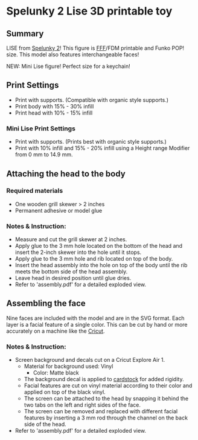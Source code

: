 # Spelunky 2 Lise 3D printable toy

## Summary

LISE from [Spelunky 2](https://store.steampowered.com/app/418530/Spelunky_2/)! This figure is [FFF](https://en.wikipedia.org/wiki/Fused_filament_fabrication)/FDM printable and Funko POP! size. This model also features interchangeable faces!

NEW: Mini Lise figure! Perfect size for a keychain!

## Print Settings

- Print with supports. (Compatible with organic style supports.)
- Print body with 15% - 30% infill
- Print head with 10% - 15% infill

### Mini Lise Print Settings

- Print with supports. (Prints best with organic style supports.)
- Print with 10% infill and 15% - 20% infill using a Height range Modifier from 0 mm to 14.9 mm.

## Attaching the head to the body

### Required materials

- One wooden grill skewer > 2 inches
- Permanent adhesive or model glue

### Notes & Instruction:

- Measure and cut the grill skewer at 2 inches.
- Apply glue to the 3 mm hole located on the bottom of the head and insert the 2-inch skewer into the hole until it stops.
- Apply glue to the 3 mm hole and rib located on top of the body.
- Insert the head assembly into the hole on top of the body until the rib meets the bottom side of the head assembly.
- Leave head in desired position until glue dries.
- Refer to 'assembly.pdf' for a detailed exploded view.

## Assembling the face

Nine faces are included with the model and are in the SVG format. Each layer is a facial feature of a single color. This can be cut by hand or more accurately on a machine like the [Cricut](https://cricut.com/en_us).

### Notes & Instruction:

- Screen background and decals cut on a Cricut Explore Air 1.
	+ Material for background used: Vinyl
		+ Color: Matte black
	+ The background decal is applied to [cardstock](https://en.wikipedia.org/wiki/Card_stock) for added rigidity.
	+ Facial features are cut on vinyl material according to their color and applied on top of the black vinyl.
	+ The screen can be attached to the head by snapping it behind the two tabs on the left and right sides of the face.
	+ The screen can be removed and replaced with different facial features by inserting a 3 mm rod through the channel on the back side of the head.
- Refer to 'assembly.pdf' for a detailed exploded view.